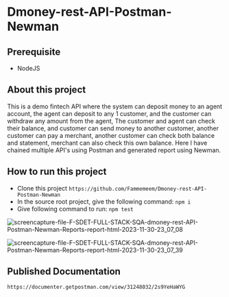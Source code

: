 # Dmoney-rest-API-Postman-Newman

## Prerequisite
- NodeJS

## About this project
This is a demo fintech API where the system can deposit money to an agent account, the agent can deposit to any 1 customer, and the customer can withdraw any amount from the agent, The customer and agent can check their balance, and customer can send money to another customer, another customer can pay a merchant, another customer can check both balance and statement, merchant can also check this own balance. Here I have chained multiple API's using Postman and generated report using Newman.

## How to run this project
- Clone this project
  ``` https://github.com/Fammemeem/Dmoney-rest-API-Postman-Newman ```
- In the source root project, give the following command:
  ``` npm i ```
- Give following command to run:
  ``` npm test ```
  
![screencapture-file-F-SDET-FULL-STACK-SQA-dmoney-rest-API-Postman-Newman-Reports-report-html-2023-11-30-23_07_08](https://github.com/Fammemeem/Dmoney-rest-API-Postman-Newman/assets/106922643/72662f3b-dd78-436d-897b-a4ad03de22d9)


![screencapture-file-F-SDET-FULL-STACK-SQA-dmoney-rest-API-Postman-Newman-Reports-report-html-2023-11-30-23_07_39](https://github.com/Fammemeem/Dmoney-rest-API-Postman-Newman/assets/106922643/77545836-1e90-43ac-8f07-41a42bd508c3)


  

## Published Documentation
```https://documenter.getpostman.com/view/31248032/2s9YeHaWYG```

##
